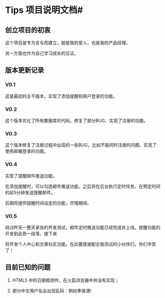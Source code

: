 # Tips 项目说明文档#

## 创立项目的初衷 ##

这个项目是专为言与而建立，她是我的爱人，也是我的产品经理。

另一方面也作为自己学习成长的见证。

## 版本更新记录 ##

### V0.1 ###

这是最初的主干版本，实现了添加提醒和用户登录的功能。

### V0.2 ###

这个版本优化了所有数据库的代码，修复了部分BUG，实现了注册的功能。

### V0.3 ###

这个版本修复了注册过程中出现的一些BUG，比如不能同时注册的问题。实现了使用邮箱登录的功能。

### V0.4 ###

实现了提醒邮件推送功能。

在添加提醒时，可以勾选邮件推送功能，之后将在后台执行定时任务，在预定时间的前5分钟发送提醒邮件。

后期将提供提醒时间设定的功能，尽情期待。

### V0.5 ###

经过昨天一整天紧张的开发测试，邮件定时推送功能已经完成并上线。提醒功能的开发到此告一段落，接下来

将开发个人中心和文章社区功能。在此要感谢配合我测试的小伙伴们，你们辛苦了！

## 目前已知的问题 ##

1. HTML5 中的日期框控件，在火狐浏览器中并没有实现；

2. 部分中文用户名会出现乱码：例如季俊潇l

